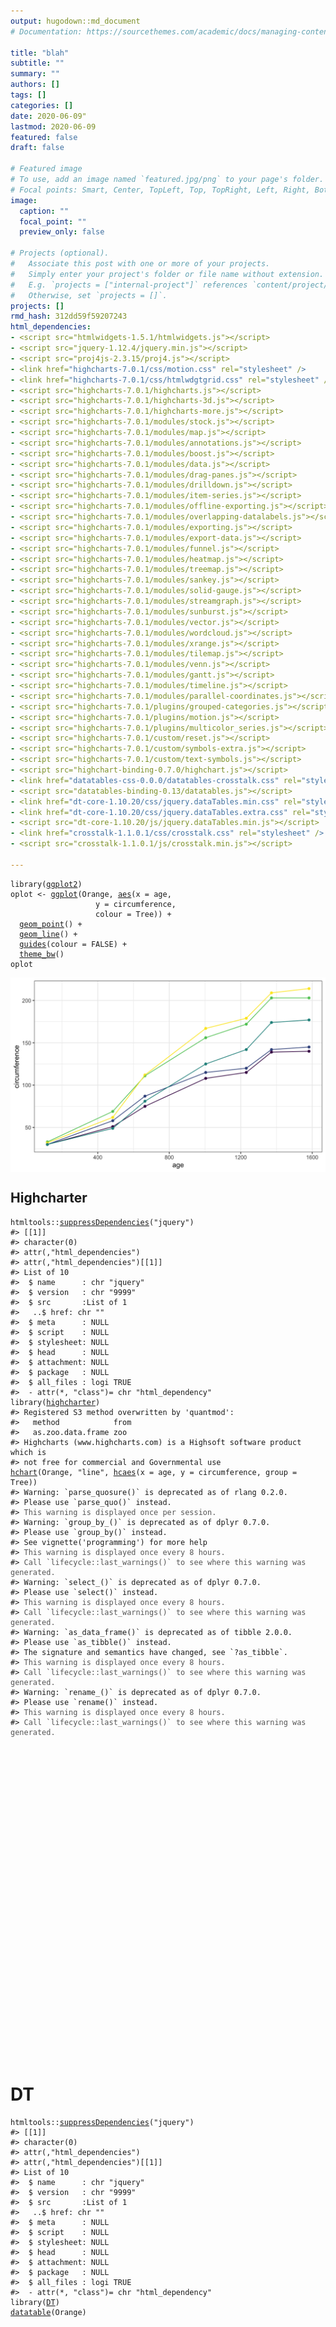 ```yaml
---
output: hugodown::md_document
# Documentation: https://sourcethemes.com/academic/docs/managing-content/

title: "blah"
subtitle: ""
summary: ""
authors: []
tags: []
categories: []
date: 2020-06-09"
lastmod: 2020-06-09
featured: false
draft: false

# Featured image
# To use, add an image named `featured.jpg/png` to your page's folder.
# Focal points: Smart, Center, TopLeft, Top, TopRight, Left, Right, BottomLeft, Bottom, BottomRight.
image:
  caption: ""
  focal_point: ""
  preview_only: false

# Projects (optional).
#   Associate this post with one or more of your projects.
#   Simply enter your project's folder or file name without extension.
#   E.g. `projects = ["internal-project"]` references `content/project/deep-learning/index.md`.
#   Otherwise, set `projects = []`.
projects: []
rmd_hash: 312dd59f59207243
html_dependencies:
- <script src="htmlwidgets-1.5.1/htmlwidgets.js"></script>
- <script src="jquery-1.12.4/jquery.min.js"></script>
- <script src="proj4js-2.3.15/proj4.js"></script>
- <link href="highcharts-7.0.1/css/motion.css" rel="stylesheet" />
- <link href="highcharts-7.0.1/css/htmlwdgtgrid.css" rel="stylesheet" />
- <script src="highcharts-7.0.1/highcharts.js"></script>
- <script src="highcharts-7.0.1/highcharts-3d.js"></script>
- <script src="highcharts-7.0.1/highcharts-more.js"></script>
- <script src="highcharts-7.0.1/modules/stock.js"></script>
- <script src="highcharts-7.0.1/modules/map.js"></script>
- <script src="highcharts-7.0.1/modules/annotations.js"></script>
- <script src="highcharts-7.0.1/modules/boost.js"></script>
- <script src="highcharts-7.0.1/modules/data.js"></script>
- <script src="highcharts-7.0.1/modules/drag-panes.js"></script>
- <script src="highcharts-7.0.1/modules/drilldown.js"></script>
- <script src="highcharts-7.0.1/modules/item-series.js"></script>
- <script src="highcharts-7.0.1/modules/offline-exporting.js"></script>
- <script src="highcharts-7.0.1/modules/overlapping-datalabels.js"></script>
- <script src="highcharts-7.0.1/modules/exporting.js"></script>
- <script src="highcharts-7.0.1/modules/export-data.js"></script>
- <script src="highcharts-7.0.1/modules/funnel.js"></script>
- <script src="highcharts-7.0.1/modules/heatmap.js"></script>
- <script src="highcharts-7.0.1/modules/treemap.js"></script>
- <script src="highcharts-7.0.1/modules/sankey.js"></script>
- <script src="highcharts-7.0.1/modules/solid-gauge.js"></script>
- <script src="highcharts-7.0.1/modules/streamgraph.js"></script>
- <script src="highcharts-7.0.1/modules/sunburst.js"></script>
- <script src="highcharts-7.0.1/modules/vector.js"></script>
- <script src="highcharts-7.0.1/modules/wordcloud.js"></script>
- <script src="highcharts-7.0.1/modules/xrange.js"></script>
- <script src="highcharts-7.0.1/modules/tilemap.js"></script>
- <script src="highcharts-7.0.1/modules/venn.js"></script>
- <script src="highcharts-7.0.1/modules/gantt.js"></script>
- <script src="highcharts-7.0.1/modules/timeline.js"></script>
- <script src="highcharts-7.0.1/modules/parallel-coordinates.js"></script>
- <script src="highcharts-7.0.1/plugins/grouped-categories.js"></script>
- <script src="highcharts-7.0.1/plugins/motion.js"></script>
- <script src="highcharts-7.0.1/plugins/multicolor_series.js"></script>
- <script src="highcharts-7.0.1/custom/reset.js"></script>
- <script src="highcharts-7.0.1/custom/symbols-extra.js"></script>
- <script src="highcharts-7.0.1/custom/text-symbols.js"></script>
- <script src="highchart-binding-0.7.0/highchart.js"></script>
- <link href="datatables-css-0.0.0/datatables-crosstalk.css" rel="stylesheet" />
- <script src="datatables-binding-0.13/datatables.js"></script>
- <link href="dt-core-1.10.20/css/jquery.dataTables.min.css" rel="stylesheet" />
- <link href="dt-core-1.10.20/css/jquery.dataTables.extra.css" rel="stylesheet" />
- <script src="dt-core-1.10.20/js/jquery.dataTables.min.js"></script>
- <link href="crosstalk-1.1.0.1/css/crosstalk.css" rel="stylesheet" />
- <script src="crosstalk-1.1.0.1/js/crosstalk.min.js"></script>

---
```


<div class="highlight">

<pre class='chroma'><code class='language-r' data-lang='r'><span class='nf'>library</span>(<span class='k'><a href='https://ggplot2.tidyverse.org/reference'>ggplot2</a></span>)
<span class='k'>oplot</span> <span class='o'>&lt;-</span> <span class='nf'><a href='https://ggplot2.tidyverse.org/reference/ggplot.html'>ggplot</a></span>(<span class='k'>Orange</span>, <span class='nf'><a href='https://ggplot2.tidyverse.org/reference/aes.html'>aes</a></span>(x = <span class='k'>age</span>, 
                   y = <span class='k'>circumference</span>, 
                   colour = <span class='k'>Tree</span>)) <span class='o'>+</span>
  <span class='nf'><a href='https://ggplot2.tidyverse.org/reference/geom_point.html'>geom_point</a></span>() <span class='o'>+</span>
  <span class='nf'><a href='https://ggplot2.tidyverse.org/reference/geom_path.html'>geom_line</a></span>() <span class='o'>+</span>
  <span class='nf'><a href='https://ggplot2.tidyverse.org/reference/guides.html'>guides</a></span>(colour = <span class='m'>FALSE</span>) <span class='o'>+</span>
  <span class='nf'><a href='https://ggplot2.tidyverse.org/reference/ggtheme.html'>theme_bw</a></span>()
<span class='k'>oplot</span>
</code></pre>
<img src="figs/unnamed-chunk-1-1.png" width="700px" style="display: block; margin: auto;" />

</div>

Highcharter
-----------

<div class="highlight">

<pre class='chroma'><code class='language-r' data-lang='r'><span class='k'>htmltools</span>::<span class='nf'><a href='https://rdrr.io/pkg/htmltools/man/suppressDependencies.html'>suppressDependencies</a></span>(<span class='s'>"jquery"</span>)
<span class='c'>#&gt; [[1]]</span>
<span class='c'>#&gt; character(0)</span>
<span class='c'>#&gt; attr(,"html_dependencies")</span>
<span class='c'>#&gt; attr(,"html_dependencies")[[1]]</span>
<span class='c'>#&gt; List of 10</span>
<span class='c'>#&gt;  $ name      : chr "jquery"</span>
<span class='c'>#&gt;  $ version   : chr "9999"</span>
<span class='c'>#&gt;  $ src       :List of 1</span>
<span class='c'>#&gt;   ..$ href: chr ""</span>
<span class='c'>#&gt;  $ meta      : NULL</span>
<span class='c'>#&gt;  $ script    : NULL</span>
<span class='c'>#&gt;  $ stylesheet: NULL</span>
<span class='c'>#&gt;  $ head      : NULL</span>
<span class='c'>#&gt;  $ attachment: NULL</span>
<span class='c'>#&gt;  $ package   : NULL</span>
<span class='c'>#&gt;  $ all_files : logi TRUE</span>
<span class='c'>#&gt;  - attr(*, "class")= chr "html_dependency"</span>
<span class='nf'>library</span>(<span class='k'><a href='https://rdrr.io/pkg/highcharter/man'>highcharter</a></span>)
<span class='c'>#&gt; Registered S3 method overwritten by 'quantmod':</span>
<span class='c'>#&gt;   method            from</span>
<span class='c'>#&gt;   as.zoo.data.frame zoo</span>
<span class='c'>#&gt; Highcharts (www.highcharts.com) is a Highsoft software product which is</span>
<span class='c'>#&gt; not free for commercial and Governmental use</span>
<span class='nf'><a href='https://rdrr.io/pkg/highcharter/man/hchart.html'>hchart</a></span>(<span class='k'>Orange</span>, <span class='s'>"line"</span>, <span class='nf'><a href='https://rdrr.io/pkg/highcharter/man/hcaes.html'>hcaes</a></span>(x = <span class='k'>age</span>, y = <span class='k'>circumference</span>, group = <span class='k'>Tree</span>))
<span class='c'>#&gt; Warning: `parse_quosure()` is deprecated as of rlang 0.2.0.</span>
<span class='c'>#&gt; Please use `parse_quo()` instead.</span>
<span class='c'>#&gt; <span style='color: #555555;'>This warning is displayed once per session.</span></span>
<span class='c'>#&gt; Warning: `group_by_()` is deprecated as of dplyr 0.7.0.</span>
<span class='c'>#&gt; Please use `group_by()` instead.</span>
<span class='c'>#&gt; See vignette('programming') for more help</span>
<span class='c'>#&gt; <span style='color: #555555;'>This warning is displayed once every 8 hours.</span></span>
<span class='c'>#&gt; <span style='color: #555555;'>Call `lifecycle::last_warnings()` to see where this warning was generated.</span></span>
<span class='c'>#&gt; Warning: `select_()` is deprecated as of dplyr 0.7.0.</span>
<span class='c'>#&gt; Please use `select()` instead.</span>
<span class='c'>#&gt; <span style='color: #555555;'>This warning is displayed once every 8 hours.</span></span>
<span class='c'>#&gt; <span style='color: #555555;'>Call `lifecycle::last_warnings()` to see where this warning was generated.</span></span>
<span class='c'>#&gt; Warning: `as_data_frame()` is deprecated as of tibble 2.0.0.</span>
<span class='c'>#&gt; Please use `as_tibble()` instead.</span>
<span class='c'>#&gt; The signature and semantics have changed, see `?as_tibble`.</span>
<span class='c'>#&gt; <span style='color: #555555;'>This warning is displayed once every 8 hours.</span></span>
<span class='c'>#&gt; <span style='color: #555555;'>Call `lifecycle::last_warnings()` to see where this warning was generated.</span></span>
<span class='c'>#&gt; Warning: `rename_()` is deprecated as of dplyr 0.7.0.</span>
<span class='c'>#&gt; Please use `rename()` instead.</span>
<span class='c'>#&gt; <span style='color: #555555;'>This warning is displayed once every 8 hours.</span></span>
<span class='c'>#&gt; <span style='color: #555555;'>Call `lifecycle::last_warnings()` to see where this warning was generated.</span></span>
<!--html_preserve--><div id="htmlwidget-62b36d3d4df6be81e505" style="width:100%;height:500px;" class="highchart html-widget"></div>
<script type="application/json" data-for="htmlwidget-62b36d3d4df6be81e505">{"x":{"hc_opts":{"title":{"text":null},"yAxis":{"title":{"text":"circumference"},"type":"linear"},"credits":{"enabled":false},"exporting":{"enabled":false},"plotOptions":{"series":{"label":{"enabled":false},"turboThreshold":0,"showInLegend":true},"treemap":{"layoutAlgorithm":"squarified"},"scatter":{"marker":{"symbol":"circle"}}},"series":[{"name":"3","data":[{"Tree":"3","age":118,"circumference":30,"x":118,"y":30},{"Tree":"3","age":484,"circumference":51,"x":484,"y":51},{"Tree":"3","age":664,"circumference":75,"x":664,"y":75},{"Tree":"3","age":1004,"circumference":108,"x":1004,"y":108},{"Tree":"3","age":1231,"circumference":115,"x":1231,"y":115},{"Tree":"3","age":1372,"circumference":139,"x":1372,"y":139},{"Tree":"3","age":1582,"circumference":140,"x":1582,"y":140}],"type":"line"},{"name":"1","data":[{"Tree":"1","age":118,"circumference":30,"x":118,"y":30},{"Tree":"1","age":484,"circumference":58,"x":484,"y":58},{"Tree":"1","age":664,"circumference":87,"x":664,"y":87},{"Tree":"1","age":1004,"circumference":115,"x":1004,"y":115},{"Tree":"1","age":1231,"circumference":120,"x":1231,"y":120},{"Tree":"1","age":1372,"circumference":142,"x":1372,"y":142},{"Tree":"1","age":1582,"circumference":145,"x":1582,"y":145}],"type":"line"},{"name":"5","data":[{"Tree":"5","age":118,"circumference":30,"x":118,"y":30},{"Tree":"5","age":484,"circumference":49,"x":484,"y":49},{"Tree":"5","age":664,"circumference":81,"x":664,"y":81},{"Tree":"5","age":1004,"circumference":125,"x":1004,"y":125},{"Tree":"5","age":1231,"circumference":142,"x":1231,"y":142},{"Tree":"5","age":1372,"circumference":174,"x":1372,"y":174},{"Tree":"5","age":1582,"circumference":177,"x":1582,"y":177}],"type":"line"},{"name":"2","data":[{"Tree":"2","age":118,"circumference":33,"x":118,"y":33},{"Tree":"2","age":484,"circumference":69,"x":484,"y":69},{"Tree":"2","age":664,"circumference":111,"x":664,"y":111},{"Tree":"2","age":1004,"circumference":156,"x":1004,"y":156},{"Tree":"2","age":1231,"circumference":172,"x":1231,"y":172},{"Tree":"2","age":1372,"circumference":203,"x":1372,"y":203},{"Tree":"2","age":1582,"circumference":203,"x":1582,"y":203}],"type":"line"},{"name":"4","data":[{"Tree":"4","age":118,"circumference":32,"x":118,"y":32},{"Tree":"4","age":484,"circumference":62,"x":484,"y":62},{"Tree":"4","age":664,"circumference":112,"x":664,"y":112},{"Tree":"4","age":1004,"circumference":167,"x":1004,"y":167},{"Tree":"4","age":1231,"circumference":179,"x":1231,"y":179},{"Tree":"4","age":1372,"circumference":209,"x":1372,"y":209},{"Tree":"4","age":1582,"circumference":214,"x":1582,"y":214}],"type":"line"}],"xAxis":{"type":"linear","title":{"text":"age"},"categories":null}},"theme":{"chart":{"backgroundColor":"transparent"}},"conf_opts":{"global":{"Date":null,"VMLRadialGradientURL":"http =//code.highcharts.com/list(version)/gfx/vml-radial-gradient.png","canvasToolsURL":"http =//code.highcharts.com/list(version)/modules/canvas-tools.js","getTimezoneOffset":null,"timezoneOffset":0,"useUTC":true},"lang":{"contextButtonTitle":"Chart context menu","decimalPoint":".","downloadJPEG":"Download JPEG image","downloadPDF":"Download PDF document","downloadPNG":"Download PNG image","downloadSVG":"Download SVG vector image","drillUpText":"Back to {series.name}","invalidDate":null,"loading":"Loading...","months":["January","February","March","April","May","June","July","August","September","October","November","December"],"noData":"No data to display","numericSymbols":["k","M","G","T","P","E"],"printChart":"Print chart","resetZoom":"Reset zoom","resetZoomTitle":"Reset zoom level 1:1","shortMonths":["Jan","Feb","Mar","Apr","May","Jun","Jul","Aug","Sep","Oct","Nov","Dec"],"thousandsSep":" ","weekdays":["Sunday","Monday","Tuesday","Wednesday","Thursday","Friday","Saturday"]}},"type":"chart","fonts":[],"debug":false},"evals":[],"jsHooks":[]}</script><!--/html_preserve--></code></pre>

</div>

DT
==

<div class="highlight">

<pre class='chroma'><code class='language-r' data-lang='r'><span class='k'>htmltools</span>::<span class='nf'><a href='https://rdrr.io/pkg/htmltools/man/suppressDependencies.html'>suppressDependencies</a></span>(<span class='s'>"jquery"</span>)
<span class='c'>#&gt; [[1]]</span>
<span class='c'>#&gt; character(0)</span>
<span class='c'>#&gt; attr(,"html_dependencies")</span>
<span class='c'>#&gt; attr(,"html_dependencies")[[1]]</span>
<span class='c'>#&gt; List of 10</span>
<span class='c'>#&gt;  $ name      : chr "jquery"</span>
<span class='c'>#&gt;  $ version   : chr "9999"</span>
<span class='c'>#&gt;  $ src       :List of 1</span>
<span class='c'>#&gt;   ..$ href: chr ""</span>
<span class='c'>#&gt;  $ meta      : NULL</span>
<span class='c'>#&gt;  $ script    : NULL</span>
<span class='c'>#&gt;  $ stylesheet: NULL</span>
<span class='c'>#&gt;  $ head      : NULL</span>
<span class='c'>#&gt;  $ attachment: NULL</span>
<span class='c'>#&gt;  $ package   : NULL</span>
<span class='c'>#&gt;  $ all_files : logi TRUE</span>
<span class='c'>#&gt;  - attr(*, "class")= chr "html_dependency"</span>
<span class='nf'>library</span>(<span class='k'><a href='https://rdrr.io/pkg/DT/man'>DT</a></span>)
<span class='nf'><a href='https://rdrr.io/pkg/DT/man/datatable.html'>datatable</a></span>(<span class='k'>Orange</span>)
<!--html_preserve--><div id="htmlwidget-031bffe298ac04a82e8f" style="width:100%;height:auto;" class="datatables html-widget"></div>
<script type="application/json" data-for="htmlwidget-031bffe298ac04a82e8f">{"x":{"filter":"none","data":[["1","2","3","4","5","6","7","8","9","10","11","12","13","14","15","16","17","18","19","20","21","22","23","24","25","26","27","28","29","30","31","32","33","34","35"],["1","1","1","1","1","1","1","2","2","2","2","2","2","2","3","3","3","3","3","3","3","4","4","4","4","4","4","4","5","5","5","5","5","5","5"],[118,484,664,1004,1231,1372,1582,118,484,664,1004,1231,1372,1582,118,484,664,1004,1231,1372,1582,118,484,664,1004,1231,1372,1582,118,484,664,1004,1231,1372,1582],[30,58,87,115,120,142,145,33,69,111,156,172,203,203,30,51,75,108,115,139,140,32,62,112,167,179,209,214,30,49,81,125,142,174,177]],"container":"<table class=\"display\">\n  <thead>\n    <tr>\n      <th> <\/th>\n      <th>Tree<\/th>\n      <th>age<\/th>\n      <th>circumference<\/th>\n    <\/tr>\n  <\/thead>\n<\/table>","options":{"columnDefs":[{"className":"dt-right","targets":[2,3]},{"orderable":false,"targets":0}],"order":[],"autoWidth":false,"orderClasses":false}},"evals":[],"jsHooks":[]}</script><!--/html_preserve--></code></pre>

</div>

